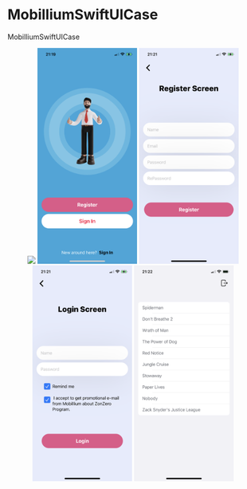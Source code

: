 # MobilliumSwiftUICase
 MobilliumSwiftUICase



 <p align="center"> 
<a href = ""><img src="https://github.com/mahmut-salih-cicek/MobilliumSwiftUICase/blob/main/ss/1.gif?raw=true" width="200px"></a>
<a href = ""><img src="https://github.com/mahmut-salih-cicek/MobilliumSwiftUICase/blob/main/ss/IMG_0508.PNG?raw=true" width="200px"></a>
<a href = ""><img src="https://github.com/mahmut-salih-cicek/MobilliumSwiftUICase/blob/main/ss/IMG_0511.PNG?raw=true" width="200px"></a>
<a href = ""><img src="https://github.com/mahmut-salih-cicek/MobilliumSwiftUICase/blob/main/ss/IMG_0513.PNG?raw=true" width="200px"></a>
 <a href = ""><img src="https://github.com/mahmut-salih-cicek/MobilliumSwiftUICase/blob/main/ss/IMG_0514.PNG?raw=true" width="200px"></a>

</p>
